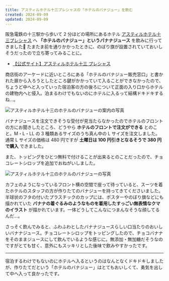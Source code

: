 ```yaml
---
title: アスティルホテル十三プレシャスの「ホテルのバナジュー」を飲む
created: 2024-09-09
updated: 2024-09-09
---
```


阪急電鉄の十三駅から歩いて 2 分ほどの場所にあるホテル [アスティルホテル十三プレシャス](https://www.astilhotel.jp/juso/) へ **「ホテルのバナジュー」というバナナジュース** を飲みに行ってきました🍌 たまたま前を通りかかったときに、のぼり旗が設置されていておいしそうだったので立ち寄ってみることに。

- [【公式サイト】アスティルホテル十三 プレシャス](https://www.astilhotel.jp/juso/)

商店街のアーケードに近いところにある「ホテルのバナジュー販売窓口」と書かれた扉から入ろうとしたところ鍵がかかっていて入ることができなかったので、ちょうど中へと入っていった宿泊客の方の後ろについて正面の入り口からホテルの建物内へと侵入。泊まるわけでもないのにホテルに入るって結構ドキドキするね…。

![アスティルホテル十三のホテルのバナジューの案内の写真](295f8101-c466-4bf2-4834-af7bebff4500)

バナナジュースを注文できそうな受付が見当たらなかったのでホテルのフロントの方にお聞きしたところ、どうやら **ホテルのフロントで注文ができる** とのこと。M・L・LL の 3 種類あるサイズのうち真ん中の L サイズを注文しました。通常 L サイズの価格は 480 円ですが **土曜日は 100 円引きとなるそうで 380 円で購入** できました。

また、トッピングをひとつ無料で付けることが出来るとのことだったので、チョコレートシロップを追加でおねがいしました。

![アスティルホテル十三のホテルのバナジューの写真](c1edf80f-cc09-40a4-39de-8f36f9530d00)

カフェのようになっているフロント横の空間で座って待っていると、スーツを着たホテルのスタッフの方が作りたてのバナジューを持ってきてくださいました。半球状のフタの付いたプラスチックのカップには、ポスターやのぼり旗などにも描かれていた **バナナの着ぐるみのようなものを着用したすっごい無表情なクマのイラスト** が描かれています。一体どうしてこんなにつまんなそうな顔してるんだ…。

さっそく飲んでみると、ふわふわとしたバナナジュースらしい口当たりのおいしいバナナジュース。チョコレートシロップをトッピングしたので、チョコバナナをそのままジュースにして飲んでいるような感じに。無添加・無加糖だそうなのですがとても甘く、意外にもスッキリとした後味で飲みやすかったです。

---

宿泊するわけでもないのにホテルへ入るというのはなんとなくドキドキしましたが、作りたてだという「ホテルのバナジュー」はとてもおいしくて、勇気を出して中へ入って良かったです。
